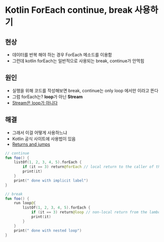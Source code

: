# Kotlin ForEach continue, break 사용하기

## 현상

- 데이터를 반복 해야 하는 경우 ForEach 메소드를 이용함
- 그런데 kotlin forEach는 일반적으로 사용되는 break, continue가 안먹힘

## 원인

- 실행을 위해 코드를 작성해보면 break, continue는 only loop 에서만 이라고 뜬다
- 그럼 forEach는? **loop**가 아닌 **Stream**
- [Stream은 loop가 아니다](https://www.popit.kr/java8-stream%EC%9D%80-loop%EA%B0%80-%EC%95%84%EB%8B%88%EB%8B%A4/)

## 해결

- 그래서 이걸 어떻게 사용하느냐
- Kotlin 공식 사이트에 사용법이 있음
- [Returns and jumps](https://kotlinlang.org/docs/returns.html)

```kotlin
// continue
fun foo() {
    listOf(1, 2, 3, 4, 5).forEach {
        if (it == 3) return@forEach // local return to the caller of the lambda - the forEach loop
        print(it)
    }
    print(" done with implicit label")
}

// break
fun foo() {
    run loop@{
        listOf(1, 2, 3, 4, 5).forEach {
            if (it == 3) return@loop // non-local return from the lambda passed to run
            print(it)
        }
    }
    print(" done with nested loop")
}
```
